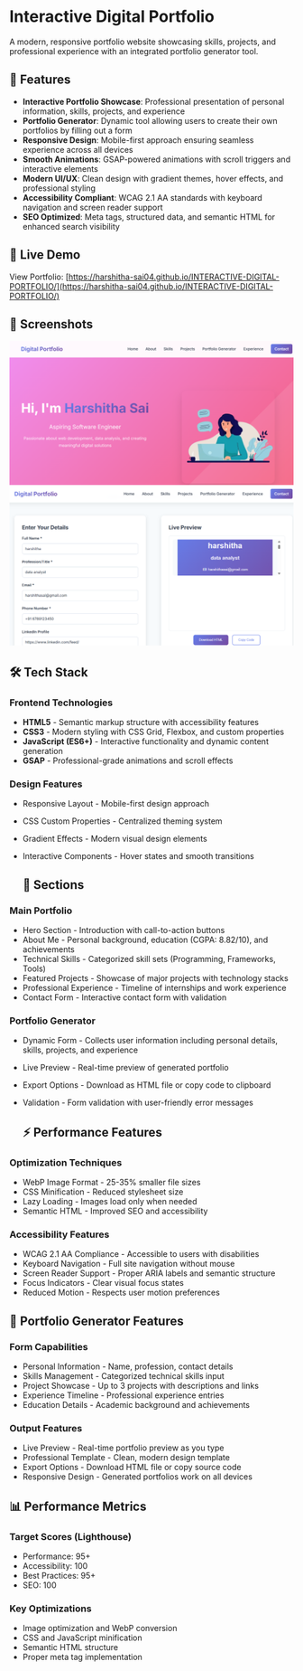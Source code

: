 # Interactive Digital Portfolio

A modern, responsive portfolio website showcasing skills, projects, and professional experience with an integrated portfolio generator tool.

## 🌟 Features

- **Interactive Portfolio Showcase**: Professional presentation of personal information, skills, projects, and experience
- **Portfolio Generator**: Dynamic tool allowing users to create their own portfolios by filling out a form
- **Responsive Design**: Mobile-first approach ensuring seamless experience across all devices
- **Smooth Animations**: GSAP-powered animations with scroll triggers and interactive elements
- **Modern UI/UX**: Clean design with gradient themes, hover effects, and professional styling
- **Accessibility Compliant**: WCAG 2.1 AA standards with keyboard navigation and screen reader support
- **SEO Optimized**: Meta tags, structured data, and semantic HTML for enhanced search visibility

## 🚀 Live Demo

View Portfolio: [https://harshitha-sai04.github.io/INTERACTIVE-DIGITAL-PORTFOLIO/](https://harshitha-sai04.github.io/INTERACTIVE-DIGITAL-PORTFOLIO/)

## 📱 Screenshots

![Screenshot 1](https://github.com/Harshitha-sai04/INTERACTIVE-DIGITAL-PORTFOLIO/blob/main/Screenshot%202025-09-24%20213208.png)  
![Screenshot 2](https://github.com/Harshitha-sai04/INTERACTIVE-DIGITAL-PORTFOLIO/blob/main/Screenshot%202025-09-24%20213705.png)  

## 🛠️ Tech Stack

### Frontend Technologies

- **HTML5** - Semantic markup structure with accessibility features
- **CSS3** - Modern styling with CSS Grid, Flexbox, and custom properties
- **JavaScript (ES6+)** - Interactive functionality and dynamic content generation
- **GSAP** - Professional-grade animations and scroll effects

### Design Features

- Responsive Layout - Mobile-first design approach
- CSS Custom Properties - Centralized theming system
- Gradient Effects - Modern visual design elements
- Interactive Components - Hover states and smooth transitions

  ## 🎨 Sections

### Main Portfolio

- Hero Section - Introduction with call-to-action buttons
- About Me - Personal background, education (CGPA: 8.82/10), and achievements
- Technical Skills - Categorized skill sets (Programming, Frameworks, Tools)
- Featured Projects - Showcase of major projects with technology stacks
- Professional Experience - Timeline of internships and work experience
- Contact Form - Interactive contact form with validation

### Portfolio Generator

- Dynamic Form - Collects user information including personal details, skills, projects, and experience
- Live Preview - Real-time preview of generated portfolio
- Export Options - Download as HTML file or copy code to clipboard
- Validation - Form validation with user-friendly error messages

  ## ⚡ Performance Features

### Optimization Techniques

- WebP Image Format - 25-35% smaller file sizes
- CSS Minification - Reduced stylesheet size
- Lazy Loading - Images load only when needed
- Semantic HTML - Improved SEO and accessibility

### Accessibility Features

- WCAG 2.1 AA Compliance - Accessible to users with disabilities
- Keyboard Navigation - Full site navigation without mouse
- Screen Reader Support - Proper ARIA labels and semantic structure
- Focus Indicators - Clear visual focus states
- Reduced Motion - Respects user motion preferences

## 🎯 Portfolio Generator Features

### Form Capabilities

- Personal Information - Name, profession, contact details
- Skills Management - Categorized technical skills input
- Project Showcase - Up to 3 projects with descriptions and links
- Experience Timeline - Professional experience entries
- Education Details - Academic background and achievements

### Output Features

- Live Preview - Real-time portfolio preview as you type
- Professional Template - Clean, modern design template
- Export Options - Download HTML file or copy source code
- Responsive Design - Generated portfolios work on all devices

## 📊 Performance Metrics

### Target Scores (Lighthouse)

- Performance: 95+
- Accessibility: 100
- Best Practices: 95+
- SEO: 100

### Key Optimizations

- Image optimization and WebP conversion
- CSS and JavaScript minification
- Semantic HTML structure
- Proper meta tag implementation



